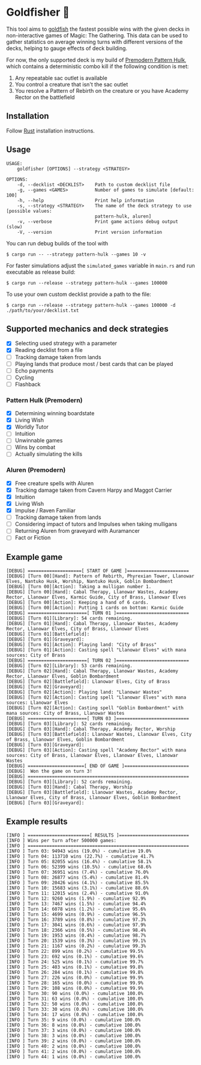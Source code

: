 # Goldfisher 🎣

This tool aims to [goldfish](https://mtg.fandom.com/wiki/Goldfishing) the fastest possible wins with the given decks in non-interactive games of Magic: The Gathering. This data can be used to gather statistics on average winning turns with different versions of the decks, helping to gauge effects of deck building.

For now, the only supported deck is my build of [Premodern Pattern Hulk](https://scryfall.com/@Cadiac/decks/79289c7a-f60c-4eff-809e-d83f86dd37c0), which contains a deterministic combo kill if the following condition is met:
1. Any repeatable sac outlet is available
2. You control a creature that isn't the sac outlet
3. You resolve a Pattern of Rebirth on the creature or you have Academy Rector on the battlefield

## Installation

Follow [Rust](https://www.rust-lang.org/en-US/install.html) installation instructions.

## Usage

```console
USAGE:
    goldfisher [OPTIONS] --strategy <STRATEGY>

OPTIONS:
    -d, --decklist <DECKLIST>    Path to custom decklist file
    -g, --games <GAMES>          Number of games to simulate [default: 100]
    -h, --help                   Print help information
    -s, --strategy <STRATEGY>    The name of the deck strategy to use [possible values:
                                 pattern-hulk, aluren]
    -v, --verbose                Print game actions debug output (slow)
    -V, --version                Print version information

```

You can run debug builds of the tool with

```console
$ cargo run -- --strategy pattern-hulk --games 10 -v
```

For faster simulations adjust the `simulated_games` variable in `main.rs` and run executable as release build:

```console
$ cargo run --release --strategy pattern-hulk --games 100000
```

To use your own custom decklist provide a path to the file:

```console
$ cargo run --release --strategy pattern-hulk --games 100000 -d ./path/to/your/decklist.txt
```

## Supported mechanics and deck strategies

- [x] Selecting used strategy with a parameter
- [x] Reading decklist from a file
- [ ] Tracking damage taken from lands
- [ ] Playing lands that produce most / best cards that can be played
- [ ] Echo payments
- [ ] Cycling
- [ ] Flashback

### Pattern Hulk (Premodern)

- [x] Determining winning boardstate
- [x] Living Wish
- [x] Worldly Tutor
- [ ] Intuition
- [ ] Unwinnable games
- [ ] Wins by combat
- [ ] Actually simulating the kills

### Aluren (Premodern)

- [x] Free creature spells with Aluren
- [x] Tracking damage taken from Cavern Harpy and Maggot Carrier
- [x] Intuition
- [x] Living Wish
- [x] Impulse / Raven Familiar
- [ ] Tracking damage taken from lands
- [ ] Considering impact of tutors and Impulses when taking mulligans
- [ ] Returning Aluren from graveyard with Auramancer
- [ ] Fact or Fiction

## Example game

```
[DEBUG] ====================[ START OF GAME ]=======================
[DEBUG] [Turn 00][Hand]: Pattern of Rebirth, Phyrexian Tower, Llanowar Elves, Nantuko Husk, Worship, Nantuko Husk, Goblin Bombardment
[DEBUG] [Turn 00][Action]: Taking a mulligan number 1.
[DEBUG] [Turn 00][Hand]: Cabal Therapy, Llanowar Wastes, Academy Rector, Llanowar Elves, Karmic Guide, City of Brass, Llanowar Elves
[DEBUG] [Turn 00][Action]: Keeping a hand of 6 cards.
[DEBUG] [Turn 00][Action]: Putting 1 cards on bottom: Karmic Guide
[DEBUG] ======================[ TURN 01 ]===========================
[DEBUG] [Turn 01][Library]: 54 cards remaining.
[DEBUG] [Turn 01][Hand]: Cabal Therapy, Llanowar Wastes, Academy Rector, Llanowar Elves, City of Brass, Llanowar Elves
[DEBUG] [Turn 01][Battlefield]: 
[DEBUG] [Turn 01][Graveyard]: 
[DEBUG] [Turn 01][Action]: Playing land: "City of Brass"
[DEBUG] [Turn 01][Action]: Casting spell "Llanowar Elves" with mana sources: City of Brass
[DEBUG] ======================[ TURN 02 ]===========================
[DEBUG] [Turn 02][Library]: 53 cards remaining.
[DEBUG] [Turn 02][Hand]: Cabal Therapy, Llanowar Wastes, Academy Rector, Llanowar Elves, Goblin Bombardment
[DEBUG] [Turn 02][Battlefield]: Llanowar Elves, City of Brass
[DEBUG] [Turn 02][Graveyard]: 
[DEBUG] [Turn 02][Action]: Playing land: "Llanowar Wastes"
[DEBUG] [Turn 02][Action]: Casting spell "Llanowar Elves" with mana sources: Llanowar Elves
[DEBUG] [Turn 02][Action]: Casting spell "Goblin Bombardment" with mana sources: City of Brass, Llanowar Wastes
[DEBUG] ======================[ TURN 03 ]===========================
[DEBUG] [Turn 03][Library]: 52 cards remaining.
[DEBUG] [Turn 03][Hand]: Cabal Therapy, Academy Rector, Worship
[DEBUG] [Turn 03][Battlefield]: Llanowar Wastes, Llanowar Elves, City of Brass, Llanowar Elves, Goblin Bombardment
[DEBUG] [Turn 03][Graveyard]: 
[DEBUG] [Turn 03][Action]: Casting spell "Academy Rector" with mana sources: City of Brass, Llanowar Elves, Llanowar Elves, Llanowar Wastes
[DEBUG] =====================[ END OF GAME ]========================
[DEBUG]  Won the game on turn 3!
[DEBUG] ============================================================
[DEBUG] [Turn 03][Library]: 52 cards remaining.
[DEBUG] [Turn 03][Hand]: Cabal Therapy, Worship
[DEBUG] [Turn 03][Battlefield]: Llanowar Wastes, Academy Rector, Llanowar Elves, City of Brass, Llanowar Elves, Goblin Bombardment
[DEBUG] [Turn 03][Graveyard]: 
```

## Example results

```
[INFO ] =======================[ RESULTS ]==========================
[INFO ] Wins per turn after 500000 games:
[INFO ] ============================================================
[INFO ] Turn 03: 94943 wins (19.0%) - cumulative 19.0%
[INFO ] Turn 04: 113710 wins (22.7%) - cumulative 41.7%
[INFO ] Turn 05: 82055 wins (16.4%) - cumulative 58.1%
[INFO ] Turn 06: 52399 wins (10.5%) - cumulative 68.6%
[INFO ] Turn 07: 36951 wins (7.4%) - cumulative 76.0%
[INFO ] Turn 08: 26877 wins (5.4%) - cumulative 81.4%
[INFO ] Turn 09: 20426 wins (4.1%) - cumulative 85.5%
[INFO ] Turn 10: 15683 wins (3.1%) - cumulative 88.6%
[INFO ] Turn 11: 12015 wins (2.4%) - cumulative 91.0%
[INFO ] Turn 12: 9260 wins (1.9%) - cumulative 92.9%
[INFO ] Turn 13: 7467 wins (1.5%) - cumulative 94.4%
[INFO ] Turn 14: 6078 wins (1.2%) - cumulative 95.6%
[INFO ] Turn 15: 4699 wins (0.9%) - cumulative 96.5%
[INFO ] Turn 16: 3789 wins (0.8%) - cumulative 97.3%
[INFO ] Turn 17: 3041 wins (0.6%) - cumulative 97.9%
[INFO ] Turn 18: 2366 wins (0.5%) - cumulative 98.4%
[INFO ] Turn 19: 1953 wins (0.4%) - cumulative 98.7%
[INFO ] Turn 20: 1539 wins (0.3%) - cumulative 99.1%
[INFO ] Turn 21: 1167 wins (0.2%) - cumulative 99.3%
[INFO ] Turn 22: 899 wins (0.2%) - cumulative 99.5%
[INFO ] Turn 23: 692 wins (0.1%) - cumulative 99.6%
[INFO ] Turn 24: 525 wins (0.1%) - cumulative 99.7%
[INFO ] Turn 25: 403 wins (0.1%) - cumulative 99.8%
[INFO ] Turn 26: 284 wins (0.1%) - cumulative 99.8%
[INFO ] Turn 27: 226 wins (0.0%) - cumulative 99.9%
[INFO ] Turn 28: 165 wins (0.0%) - cumulative 99.9%
[INFO ] Turn 29: 108 wins (0.0%) - cumulative 99.9%
[INFO ] Turn 30: 90 wins (0.0%) - cumulative 100.0%
[INFO ] Turn 31: 63 wins (0.0%) - cumulative 100.0%
[INFO ] Turn 32: 50 wins (0.0%) - cumulative 100.0%
[INFO ] Turn 33: 30 wins (0.0%) - cumulative 100.0%
[INFO ] Turn 34: 17 wins (0.0%) - cumulative 100.0%
[INFO ] Turn 35: 9 wins (0.0%) - cumulative 100.0%
[INFO ] Turn 36: 8 wins (0.0%) - cumulative 100.0%
[INFO ] Turn 37: 3 wins (0.0%) - cumulative 100.0%
[INFO ] Turn 38: 3 wins (0.0%) - cumulative 100.0%
[INFO ] Turn 39: 2 wins (0.0%) - cumulative 100.0%
[INFO ] Turn 40: 2 wins (0.0%) - cumulative 100.0%
[INFO ] Turn 41: 2 wins (0.0%) - cumulative 100.0%
[INFO ] Turn 44: 1 wins (0.0%) - cumulative 100.0%
```
